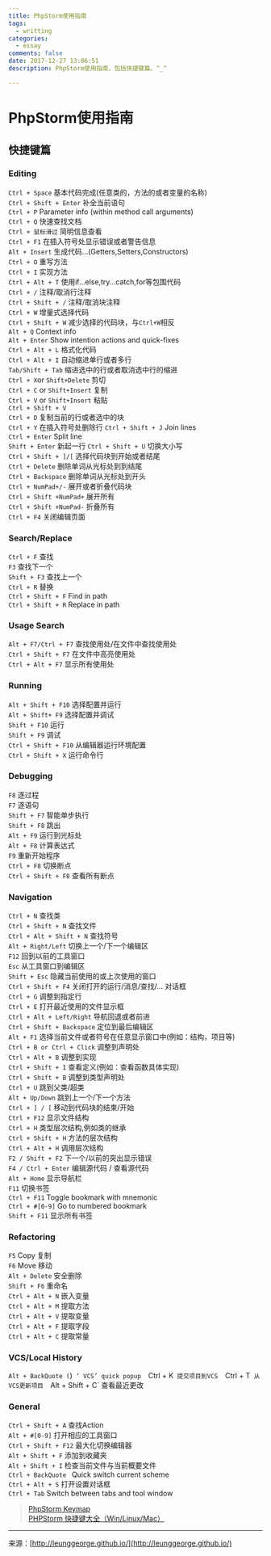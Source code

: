```yaml
---
title: PhpStorm使用指南
tags:
  - writting
categories:
  - essay
comments: false
date: 2017-12-27 13:06:51
description: PhpStorm使用指南，包括快捷键篇。^_^

---
```

# PhpStorm使用指南

## 快捷键篇
### Editing ###
`Ctrl + Space`    基本代码完成(任意类的，方法的或者变量的名称)  
`Ctrl + Shift + Enter`    补全当前语句  
`Ctrl + P`   Parameter info (within method call arguments)  
`Ctrl + Q`    快速查找文档  
`Ctrl + 鼠标滑过`   简明信息查看  
`Ctrl + F1`    在插入符号处显示错误或者警告信息  
`Alt + Insert`   生成代码...(Getters,Setters,Constructors)  
`Ctrl + O`   重写方法  
`Ctrl + I`  实现方法  
`Ctrl + Alt + T` 使用if...else,try...catch,for等包围代码  
`Ctrl + /`    注释/取消行注释  
`Ctrl + Shift + /`   注释/取消块注释  
`Ctrl + W`    增量式选择代码  
`Ctrl + Shift + W`   减少选择的代码块，与`Ctrl+W`相反  
`Alt + Q`    Context info  
`Alt + Enter`    Show	intention	actions	and	quick-fixes  
`Ctrl + Alt + L`   格式化代码  
`Ctrl + Alt + I`   自动缩进单行或者多行  
`Tab/Shift + Tab`   缩进选中的行或者取消选中行的缩进  
`Ctrl + X`or `Shift+Delete`    剪切  
`Ctrl + C` or `Shift+Insert`   复制  
`Ctrl + V` or `Shift+Insert`   粘贴  
`Ctrl + Shift + V`     
`Ctrl + D`   复制当前的行或者选中的块    
`Ctrl + Y`   在插入符号处删除行
`Ctrl + Shift + J`   Join lines   
`Ctrl + Enter`    Split line   
`Shift + Enter`    新起一行
`Ctrl + Shift + U`   切换大小写  
`Ctrl + Shift + ]/[`    选择代码块到开始或者结尾  
`Ctrl + Delete`    删除单词从光标处到到结尾  
`Ctrl + Backspace`   删除单词从光标处到开头  
`Ctrl + NumPad+/-`   展开或者折叠代码块   
`Ctrl + Shift +NumPad+`    展开所有  
`Ctrl + Shift +NumPad-`    折叠所有  
`Ctrl + F4`    关闭编辑页面  

### Search/Replace ###
`Ctrl + F`   查找  
`F3`    查找下一个  
`Shift + F3` 查找上一个  
`Ctrl + R`    替换  
`Ctrl + Shift + F`    Find in path   
`Ctrl + Shift + R`    Replace in path
  
### Usage Search ###
`Alt + F7/Ctrl + F7`   查找使用处/在文件中查找使用处  
`Ctrl + Shift + F7`   在文件中高亮使用处  
`Ctrl + Alt + F7`    显示所有使用处

### Running ###
`Alt + Shift + F10`    选择配置并运行  
`Alt + Shift+ F9`    选择配置并调试  
`Shift + F10`    运行  
`Shift + F9`    调试  
`Ctrl + Shift + F10`    从编辑器运行环境配置      
`Ctrl + Shift + X`    运行命令行  

### Debugging ###
`F8`   逐过程  
`F7`   逐语句  
`Shift + F7`   智能单步执行  
`Shift + F8`   跳出  
`Alt + F9`  运行到光标处  
`Alt + F8`  计算表达式  
`F9`  重新开始程序  
`Ctrl + F8`  切换断点  
`Ctrl + Shift + F8`   查看所有断点  

### Navigation ###
`Ctrl + N`  查找类  
`Ctrl + Shift + N`	 查找文件  
`Ctrl + Alt + Shift + N`  查找符号  
`Alt + Right/Left`  切换上一个/下一个编辑区  
`F12`  回到以前的工具窗口  
`Esc`  从工具窗口到编辑区  
`Shift + Esc`  隐藏当前使用的或上次使用的窗口  
`Ctrl + Shift + F4`	 关闭打开的运行/消息/查找/...	对话框  
`Ctrl + G`  调整到指定行  
`Ctrl + E`	 打开最近使用的文件显示框  
`Ctrl + Alt + Left/Right`  导航回退或者前进  
`Ctrl + Shift + Backspace`  定位到最后编辑区  
`Alt + F1`	 选择当前文件或者符号在任意显示窗口中(例如：结构，项目等)  
`Ctrl + B or Ctrl + Click`  调整到声明处  
`Ctrl + Alt + B`  调整到实现  
`Ctrl + Shift + I`	 查看定义(例如：查看函数具体实现)  
`Ctrl + Shift + B`  调整到类型声明处  
`Ctrl + U`  跳到父类/超类  
`Alt + Up/Down`  跳到上一个/下一个方法  
`Ctrl + ] / [`  移动到代码块的结束/开始  
`Ctrl + F12`  显示文件结构  
`Ctrl + H`   类型层次结构,例如类的继承  
`Ctrl + Shift + H`  方法的层次结构  
`Ctrl + Alt + H` 调用层次结构  
`F2 / Shift + F2`  下一个/以前的突出显示错误  
`F4 / Ctrl + Enter`  编辑源代码 / 查看源代码  
`Alt + Home`  显示导航栏  
`F11`  切换书签  
`Ctrl + F11`  Toggle bookmark with mnemonic  
`Ctrl + #[0-9]`  Go to numbered bookmark  
`Shift + F11`  显示所有书签  

### Refactoring ###
`F5`  Copy   复制  
`F6`  Move   移动  
`Alt + Delete`  安全删除  
`Shift + F6`  重命名  
`Ctrl + Alt + N`  嵌入变量  
`Ctrl + Alt + M`  提取方法  
`Ctrl + Alt + V`  提取变量  
`Ctrl + Alt + F`  提取字段  
`Ctrl + Alt + C`  提取常量  

### VCS/Local History ###
`Alt + BackQuote (`)`  ‘ VCS’ quick popup  
`Ctrl + K`  提交项目到VCS  
`Ctrl + T`  从VCS更新项目  
`Alt + Shift + C`  查看最近更改  

### General ###
`Ctrl + Shift + A`  查找Action  
`Alt + #[0-9]`  打开相应的工具窗口  
`Ctrl + Shift + F12`  最大化切换编辑器  
`Alt + Shift + F`  添加到收藏夹  
`Alt + Shift + I`	 检查当前文件与当前概要文件  
`Ctrl + BackQuote `  Quick switch current scheme  
`Ctrl + Alt + S`  打开设置对话框  
`Ctrl + Tab`  Switch between tabs and tool window  


> [PhpStorm Keymap](https://gist.github.com/SeonWaterLee/cd5ca7bbb08bce938ced)   
> [PHPStorm 快捷键大全（Win/Linux/Mac）](https://laravel-china.org/topics/5420/your-keyboard-shortcuts-please) 








---
<link rel="stylesheet" href="http://yandex.st/highlightjs/6.1/styles/default.min.css">
<script src="http://yandex.st/highlightjs/6.1/highlight.min.js"></script>
<script>
hljs.tabReplace = ' ';
hljs.initHighlightingOnLoad();
</script>


来源：[http://leunggeorge.github.io/](http://leunggeorge.github.io/)  
